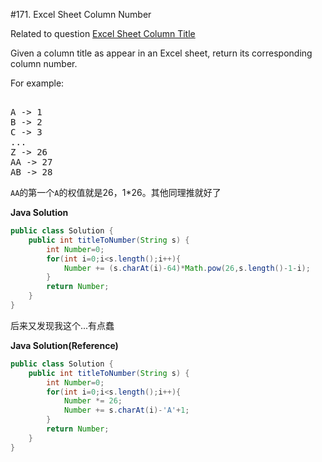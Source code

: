 #171. Excel Sheet Column Number

<p><p>Related to question <a href="https://leetcode.com/problems/excel-sheet-column-title/">Excel Sheet Column Title</a></p>
<p>Given a column title as appear in an Excel sheet, return its corresponding column number.</p>

<p>For example:</p>
<pre>    
A -&gt; 1 
B -&gt; 2
C -&gt; 3
...
Z -&gt; 26
AA -&gt; 27
AB -&gt; 28
</pre>


`AA`的第一个`A`的权值就是26，1*26。其他同理推就好了  


**Java Solution**
```java
public class Solution {
    public int titleToNumber(String s) {
        int Number=0;
        for(int i=0;i<s.length();i++){
            Number += (s.charAt(i)-64)*Math.pow(26,s.length()-1-i);
        }
        return Number;
    }
}
```

后来又发现我这个...有点蠢  

**Java Solution(Reference)**
```java
public class Solution {
    public int titleToNumber(String s) {
        int Number=0;
        for(int i=0;i<s.length();i++){
            Number *= 26;
            Number += s.charAt(i)-'A'+1;
        }
        return Number;
    }
}
```